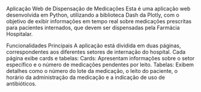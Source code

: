 Aplicação Web de Dispensação de Medicações
Esta é uma aplicação web desenvolvida em Python, utilizando a biblioteca Dash da Plotly, com o objetivo de exibir informações em tempo real sobre medicações prescritas para pacientes internados, que devem ser dispensadas pela Farmácia Hospitalar.

Funcionalidades Principais
A aplicação está dividida em duas páginas, correspondentes aos diferentes setores de internação do hospital.
Cada página exibe cards e tabelas:
Cards: Apresentam informações sobre o setor específico e o número de medicações pendentes por leito.
Tabelas: Exibem detalhes como o número do lote da medicação, o leito do paciente, o horário da administração da medicação e a indicação de uso de antibióticos.
